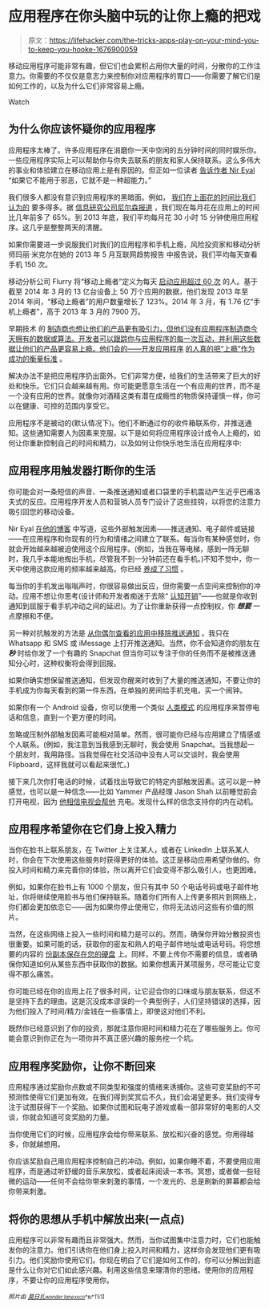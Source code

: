# 应用程序在你头脑中玩的让你上瘾的把戏

> 原文：<https://lifehacker.com/the-tricks-apps-play-on-your-mind-you-to-keep-you-hooke-1676900059>

移动应用程序可能非常有趣，但它们也会累积占用你大量的时间，分散你的工作注意力。你需要的不仅仅是意志力来控制你对应用程序的胃口——你需要了解它们是如何工作的，以及为什么它们非常容易上瘾。

Watch

## 为什么你应该怀疑你的应用程序

应用程序太棒了。许多应用程序在消磨你一天中空闲的五分钟时间的同时娱乐你。一些应用程序实际上可以帮助你与你失去联系的朋友和家人保持联系。这么多伟大的事业和体验建立在移动应用上是有原因的。但正如一位读者 [告诉作者 Nir Eyal](http://www.nirandfar.com/2012/03/how-to-manufacture-desire.html) “如果它不能用于邪恶，它就不是一种超能力。”

我们很多人都没有意识到应用程序的黑暗面。例如， [我们在上面花的时间比我们认为的](http://www.huffingtonpost.com/2014/11/05/apps-smartphone-use-_n_6096748.html) 要多得多。据 [信息研究公司尼尔森报道](http://www.nielsen.com/us/en/insights/news/2014/smartphones-so-many-apps--so-much-time.html) ，我们现在每月花在应用上的时间比几年前多了 65%。到 2013 年底，我们平均每月花 30 小时 15 分钟使用应用程序。这几乎是整整两天的清醒。

如果你需要进一步说服我们对我们的应用程序和手机上瘾，风险投资家和移动分析师玛丽·米克尔在她的 2013 年 5 月互联网趋势报告 中报告说，我们平均每天查看手机 150 次。

移动分析公司 Flurry 将“移动上瘾者”定义为每天 [启动应用超过 60 次](http://www.flurry.com/blog/flurry-insights/rise-mobile-addict#.VKRiimTF87M) 的人。基于截至 2014 年 3 月的 13 亿台设备上 50 万个应用的数据，他们发现 2013 年至 2014 年间，“移动上瘾者”的用户数量增长了 123%。2014 年 3 月，有 1.76 亿“手机上瘾者”，高于 2013 年 3 月的 7900 万。

早期技术 的 [制造商也想让他们的产品更有吸引力，但他们没有应用程序制造商今天拥有的数据或算法。开发者可以跟踪你与应用程序的每一次互动，并利用这些数据让他们的产品更容易上瘾。他们会的——开发应用程序](http://imgur.com/WkHHpZ1) [的人真的把“上瘾”作为成功的衡量标准](http://venturebeat.com/2014/05/02/heres-what-app-addiction-looks-like-on-an-international-scale/) 。

解决办法不是把应用程序扔出窗外。它们非常方便，给我们的生活带来了巨大的好处和快乐。它们只会越来越有用。你可能更愿意生活在一个有应用的世界，而不是一个没有应用的世界。就像你对酒精这类有潜在成瘾性的物质保持谨慎一样，你可以在健康、可控的范围内享受它。

应用程序不是被动的(默认情况下)。他们不断通过你的收件箱联系你，并推送通知。这些通知需要人为因素来克服。以下是如何将应用程序设计成令人上瘾的，如何让你重新控制自己的时间和精力，以及如何让你快乐地生活在应用程序中:

## 应用程序用触发器打断你的生活

你可能会对一条短信的声音、一条推送通知或者口袋里的手机震动产生近乎巴甫洛夫式的反应。应用程序开发人员和营销人员专门设计了这些挂钩，以将您的注意力吸引回您的移动设备。

Nir Eyal [在他的博客](http://www.nirandfar.com/2012/03/how-to-manufacture-desire.html) 中写道，这些外部触发因素——推送通知、电子邮件或链接——在应用程序和你现有的行为和情绪之间建立了联系。每当你有某种感觉时，你就会开始越来越被迫使用这个应用程序。(例如，当我在等电梯，感到一阵无聊时，我几乎本能地掏出手机，尽管我不到一分钟前还在看手机。)不知不觉中，你一天中使用这款应用的频率越来越高。你已经 [养成了习惯](https://lifehacker.com/master-the-habit-loop-to-break-bad-habits-and-build-bet-5948871) 。

每当你的手机发出嗡嗡声时，你很容易做出反应，但你需要一点空间来控制你的冲动。应用不想让你思考(设计师和开发者痴迷于去除“ [认知开销](http://techcrunch.com/2013/04/20/cognitive-overhead/)”——也就是你收到通知到屈服于看手机冲动之间的延迟)。为了让你重新获得一点控制权，你 ***想要*** 一点摩擦和不便。

另一种对抗触发的方法是 [从你偶尔查看的应用中移除推送通知](https://lifehacker.com/you-should-forget-about-push-notifications-for-your-ema-5895617) 。我只在 Whatsapp 和 SMS 或 iMessage 上打开推送通知。当然，你不会知道你的朋友在 ***秒*** 时给你发了一个有趣的 Snapchat 但当你可以专注于你的任务而不是被推送通知分心时，这种权衡将会得到回报。

如果你确实想保留推送通知，但发现你醒来时收到了大量的推送通知，不要让你的手机成为你每天看到的第一件东西。在单独的房间给手机充电，买一个闹钟。

如果你有一个 Android 设备，你可以使用一个类似 [人类模式](https://play.google.com/store/apps/details?id=com.humanmodeactivities) 的应用程序来暂停电话和信息，直到一个更方便的时间。

忽略或压制外部触发因素可能相对简单。然而，很可能你已经与应用建立了情感或个人联系。(例如，我注意到当我感到无聊时，我会使用 Snapchat。当我想起一个朋友时，我用路径。当我觉得在社交活动中没有人可以交谈时，我会使用 Flipboard，这样我就可以看起来很忙。)

接下来几次你打电话的时候，试着找出导致它的特定内部触发因素。这可以是一种感觉，也可以是一种信念——比如 Yammer 产品经理 Jason Shah 以前睡觉前会打开电视，因为 [他相信电视会帮他](http://www.nirandfar.com/2013/10/how-to-break-5-soul-sucking-technology-habits.html) 充电。发现什么样的信念支持你的内在动机。

## 应用程序希望你在它们身上投入精力

当你在脸书上联系朋友，在 Twitter 上关注某人，或者在 LinkedIn 上联系某人时，你会在下次使用这些服务时获得更好的体验。这正是移动应用希望你做的。你投入时间和精力来完善你的体验，所以离开它们会变得不那么吸引人，也更困难。

例如，如果你在脸书上有 1000 个朋友，但只有其中 50 个电话号码或电子邮件地址，你将继续使用脸书与他们保持联系。随着你们所有人上传更多照片到网络上，你们都会更加依恋它——因为如果你停止使用它，你将无法访问这些有价值的照片。

当然，在这些网络上投入一些时间和精力是可以的。然而，确保你开始分散投资也很重要。如果可能的话，获取你的密友和熟人的电子邮件地址或电话号码。将您想要的内容的 [份副本保存在您的硬盘](https://lifehacker.com/free-tools-to-back-up-your-online-accounts-5335553) 上。同样，不要上传你不需要的信息，或者确保你知道如何从某些东西中获取你的数据。如果你想离开某项服务，尽可能让它变得不那么痛苦。

你可能已经在你的应用上花了很多时间，让它迎合你的口味或与朋友联系，但这不是坚持下去的理由。这是沉没成本谬误的一个典型例子，人们坚持错误的选择，因为他们投入了时间/精力/金钱在一些事情上，即使这对他们不利。

既然你已经意识到了你的投资，那就注意你把时间和精力花在了哪些服务上。你可能会意识到你正在为一项你并不真正感兴趣的服务挖一个坑。

## 应用程序奖励你，让你不断回来

应用程序通过奖励你点数或不同类型和强度的情绪来诱捕你。这些可变奖励的不可预测性使得它们更加有效。在我们得到奖赏后不久，我们会渴望更多。我们变得专注于试图获得下一个奖励。如果你试图和玩电子游戏或看一部非常好的电影的人交谈，你就会知道可变奖励的力量。

当你使用它们的时候，应用程序会给你带来联系、放松和兴奋的感觉。你用得越多，你就越想用。

你应该奖励自己用应用程序控制自己的冲动。例如，如果你睡不着，不要使用应用程序，而是通过听舒缓的音乐来放松，或者起床阅读一本书。冥想，或者做一些轻微的运动——任何不会给你带来刺激的事情，一个发光的、总是刷新的屏幕都会给你带来刺激。

## 将你的思想从手机中解放出来(一点点)

应用程序可以非常有趣而且非常强大。然而，当你试图集中注意力时，它们也能触发你的注意力。他们引诱你在他们身上投入时间和精力，这样你会发现他们更有吸引力。他们奖励你使用它们。你现在明白了它们是如何工作的，你可以分解出到底是什么让你对它们如此感兴趣。利用这些信息来理清你的思绪。使用你的应用程序，不要让你的应用程序使用你。

*<small>照片由</small>* [*<small>莫日扎</small>*](http://www.flickr.com/photos/moriza/126238642)*<small></small>*<small>[*<small>wonder lane</small>*](http://www.flickr.com/photos/wonderlane/8643591597)*<small></small>*<small>[*<small>XKCD</small>*](http://xkcd.com/1466/)*<small>和</small>*T51】</small></small>

<small><small></small></small>